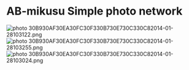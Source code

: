 AB-mikusu
Simple photo network
=========
<img src="http://i923.photobucket.com/albums/ad72/dkonayuki/30B930AF30EA30FC30F330B730E730C330C82014-01-28103122.png" border="0" alt=" photo 30B930AF30EA30FC30F330B730E730C330C82014-01-28103122.png"/>
<img src="http://i923.photobucket.com/albums/ad72/dkonayuki/30B930AF30EA30FC30F330B730E730C330C82014-01-28103255.png" border="0" alt=" photo 30B930AF30EA30FC30F330B730E730C330C82014-01-28103255.png"/>
<img src="http://i923.photobucket.com/albums/ad72/dkonayuki/30B930AF30EA30FC30F330B730E730C330C82014-01-28103024.png" border="0" alt=" photo 30B930AF30EA30FC30F330B730E730C330C82014-01-28103024.png"/>
